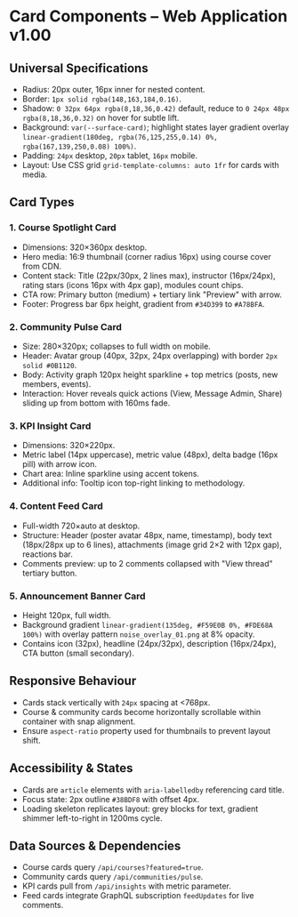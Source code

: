 # Card Components – Web Application v1.00

## Universal Specifications
- Radius: 20px outer, 16px inner for nested content.
- Border: `1px solid rgba(148,163,184,0.16)`.
- Shadow: `0 32px 64px rgba(8,18,36,0.42)` default, reduce to `0 24px 48px rgba(8,18,36,0.32)` on hover for subtle lift.
- Background: `var(--surface-card)`; highlight states layer gradient overlay `linear-gradient(180deg, rgba(76,125,255,0.14) 0%, rgba(167,139,250,0.08) 100%)`.
- Padding: `24px` desktop, `20px` tablet, `16px` mobile.
- Layout: Use CSS grid `grid-template-columns: auto 1fr` for cards with media.

## Card Types
### 1. Course Spotlight Card
- Dimensions: 320×360px desktop.
- Hero media: 16:9 thumbnail (corner radius 16px) using course cover from CDN.
- Content stack: Title (22px/30px, 2 lines max), instructor (16px/24px), rating stars (icons 16px with 4px gap), modules count chips.
- CTA row: Primary button (medium) + tertiary link "Preview" with arrow.
- Footer: Progress bar 6px height, gradient from `#34D399` to `#A78BFA`.

### 2. Community Pulse Card
- Size: 280×320px; collapses to full width on mobile.
- Header: Avatar group (40px, 32px, 24px overlapping) with border `2px solid #0B1120`.
- Body: Activity graph 120px height sparkline + top metrics (posts, new members, events).
- Interaction: Hover reveals quick actions (View, Message Admin, Share) sliding up from bottom with 160ms fade.

### 3. KPI Insight Card
- Dimensions: 320×220px.
- Metric label (14px uppercase), metric value (48px), delta badge (16px pill) with arrow icon.
- Chart area: Inline sparkline using accent tokens.
- Additional info: Tooltip icon top-right linking to methodology.

### 4. Content Feed Card
- Full-width 720×auto at desktop.
- Structure: Header (poster avatar 48px, name, timestamp), body text (18px/28px up to 6 lines), attachments (image grid 2×2 with 12px gap), reactions bar.
- Comments preview: up to 2 comments collapsed with "View thread" tertiary button.

### 5. Announcement Banner Card
- Height 120px, full width.
- Background gradient `linear-gradient(135deg, #F59E0B 0%, #FDE68A 100%)` with overlay pattern `noise_overlay_01.png` at 8% opacity.
- Contains icon (32px), headline (24px/32px), description (16px/24px), CTA button (small secondary).

## Responsive Behaviour
- Cards stack vertically with `24px` spacing at <768px.
- Course & community cards become horizontally scrollable within container with snap alignment.
- Ensure `aspect-ratio` property used for thumbnails to prevent layout shift.

## Accessibility & States
- Cards are `article` elements with `aria-labelledby` referencing card title.
- Focus state: 2px outline `#38BDF8` with offset 4px.
- Loading skeleton replicates layout: grey blocks for text, gradient shimmer left-to-right in 1200ms cycle.

## Data Sources & Dependencies
- Course cards query `/api/courses?featured=true`.
- Community cards query `/api/communities/pulse`.
- KPI cards pull from `/api/insights` with metric parameter.
- Feed cards integrate GraphQL subscription `feedUpdates` for live comments.

